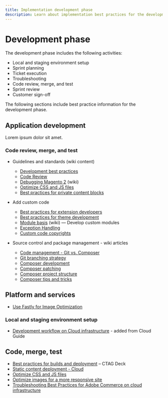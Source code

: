 ```yaml
---
title: Implementation development phase
description: Learn about implementation best practices for the development phase of Adobe Commerce projects.
---
```


# Development phase

The development phase includes the following activities:

- Local and staging environment setup
- Sprint planning
- Ticket execution
- Troubleshooting
- Code review, merge, and test
- Sprint review
- Customer sign-off

The following sections include best practice information for the development phase.

## Application development

Lorem ipsum dolor sit amet.

### Code review, merge, and test

- Guidelines and standards (wiki content)
  - [Development best practices](https://wiki.corp.adobe.com/x/nT4ykw)
  - [Code Review](https://wiki.corp.adobe.com/x/qT4ykw)
  - [Debugging Magento 2](https://wiki.corp.adobe.com/x/nz4ykw) (wiki)
  - [Optimize CSS and JS files](optimize-css-js-files.md)
  - [Best practices for private content blocks](private-content-block-configuration.md)

- Add custom code
  - [Best practices for extension developers](https://developer.adobe.com/commerce/php/best-practices/)
  - [Best practices for theme development](https://wiki.corp.adobe.com/pages/viewpage.action?spaceKey=MAGPS&title=Best+Practices+for+Theme+Development)
  - [Module basis](https://wiki.corp.adobe.com/x/kz4ykw) (wiki) — Develop custom modules
  - [Exception Handling](https://wiki.corp.adobe.com/x/nz4ykw)
  - [Custom code copyrights](https://wiki.corp.adobe.com/x/lj4ykw)

- Source control and package management - wiki articles
  - [Code management - Git vs. Composer](https://wiki.corp.adobe.com/x/pz4ykw)
  - [Git branching strategy](https://wiki.corp.adobe.com/display/MAGPS/Git+Branching+Strategy)
  - [Composer development](https://wiki.corp.adobe.com/x/mD4ykw)
  - [Composer patching](https://wiki.corp.adobe.com/x/mj4ykw)
  - [Composer project structure](https://wiki.corp.adobe.com/x/mT4ykw)
  - [Composer tips and tricks](https://wiki.corp.adobe.com/x/lz4ykw)


## Platform and services

- [Use Fastly for Image Optimization](image-optimization.md)

### Local and staging environment setup

- [Development workflow on Cloud infrastructure](https://devdocs.magento.com/cloud/architecture/pro-develop-deploy-workflow.html) - added from Cloud Guide

## Code, merge, test

- [Best practices for builds and deployment](https://devdocs.magento.com/cloud/reference/discover-deploy.html#best-practices) – CTAG Deck
- [Static content deployment - Cloud](static-content-deployment.md)
- [Optimize CSS and JS files](optimize-css-js-files.md)
- [Optimize images for a more responsive site](image-optimization.md)
- [Troubleshooting Best Practices for Adobe Commerce on cloud infrastructure​](troubleshooting.md)
